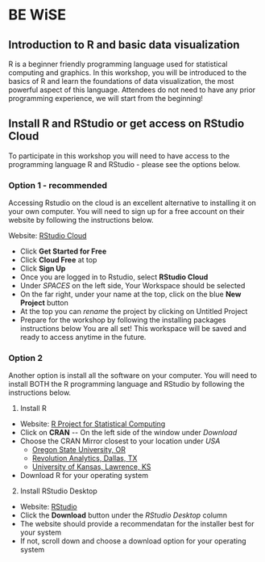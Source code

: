 # BE WiSE 
## Introduction to R and basic data visualization

R is a beginner friendly programming language used for statistical computing and graphics. In this workshop, you will be introduced to the basics of R and learn the foundations of data visualization, the most powerful aspect of this language. Attendees do not need to have any prior programming experience, we will start from the beginning!

## Install R and RStudio or get access on RStudio Cloud

To participate in this workshop you will need to have access to the programming language R and RStudio - please see the options below.

### Option 1 - recommended

Accessing Rstudio on the cloud is an excellent alternative to installing it on your own computer. You will need to sign up for a free account on their website by following the instructions below.

Website: [RStudio Cloud](https://rstudio.cloud/)  
- Click **Get Started for Free** 
- Click **Cloud Free** at top  
- Click **Sign Up**
- Once you are logged in to Rstudio, select **RStudio Cloud**
- Under *SPACES* on the left side, Your Workspace should be selected
- On the far right, under your name at the top, click on the blue **New Project** button 
- At the top you can *rename* the project by clicking on Untitled Project
- Prepare for the workshop by following the installing packages instructions below
You are all set! This workspace will be saved and ready to access anytime in the future.

### Option 2

Another option is install all the software on your computer. You will need to install BOTH the R programming language and RStudio by following the instructions below.

1. Install R  
- Website: [R Project for Statistical Computing](https://www.r-project.org/)
- Click on **CRAN** -- On the left side of the window under *Download*
- Choose the CRAN Mirror closest to your location under *USA*
  - [Oregon State University, OR](https://ftp.osuosl.org/pub/cran/)
  - [Revolution Analytics, Dallas, TX](https://cran.microsoft.com/)
  - [University of Kansas, Lawrence, KS](https://rweb.crmda.ku.edu/cran/)
- Download R for your operating system

2. Install RStudio Desktop
- Website: [RStudio](https://www.rstudio.com/products/rstudio/download/#download)
- Click the **Download** button under the *RStudio Desktop* column
- The website should provide a recommendatan for the installer best for your system
- If not, scroll down and choose a download option for your operating system

